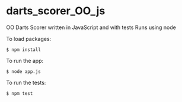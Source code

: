 # darts_scorer_OO_js
OO Darts Scorer written in JavaScript and with tests
Runs using node

To load packages:

```
$ npm install
```
To run the app:

```
$ node app.js
```

To run the tests:
```
$ npm test
```

